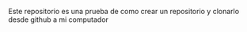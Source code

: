 Este repositorio es una prueba de como crear un repositorio y clonarlo desde github a mi computador 
